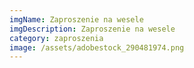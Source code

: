 ```yaml
---
imgName: Zaproszenie na wesele
imgDescription: Zaproszenie na wesele
category: zaproszenia
image: /assets/adobestock_290481974.png
---
```

